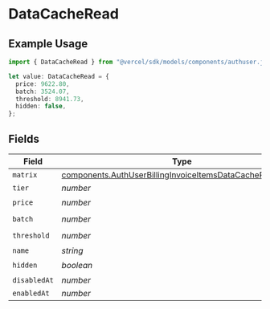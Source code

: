 # DataCacheRead

## Example Usage

```typescript
import { DataCacheRead } from "@vercel/sdk/models/components/authuser.js";

let value: DataCacheRead = {
  price: 9622.80,
  batch: 3524.07,
  threshold: 8941.73,
  hidden: false,
};
```

## Fields

| Field                                                                                                                                  | Type                                                                                                                                   | Required                                                                                                                               | Description                                                                                                                            |
| -------------------------------------------------------------------------------------------------------------------------------------- | -------------------------------------------------------------------------------------------------------------------------------------- | -------------------------------------------------------------------------------------------------------------------------------------- | -------------------------------------------------------------------------------------------------------------------------------------- |
| `matrix`                                                                                                                               | [components.AuthUserBillingInvoiceItemsDataCacheReadMatrix](../../models/components/authuserbillinginvoiceitemsdatacachereadmatrix.md) | :heavy_minus_sign:                                                                                                                     | N/A                                                                                                                                    |
| `tier`                                                                                                                                 | *number*                                                                                                                               | :heavy_minus_sign:                                                                                                                     | N/A                                                                                                                                    |
| `price`                                                                                                                                | *number*                                                                                                                               | :heavy_check_mark:                                                                                                                     | N/A                                                                                                                                    |
| `batch`                                                                                                                                | *number*                                                                                                                               | :heavy_check_mark:                                                                                                                     | N/A                                                                                                                                    |
| `threshold`                                                                                                                            | *number*                                                                                                                               | :heavy_check_mark:                                                                                                                     | N/A                                                                                                                                    |
| `name`                                                                                                                                 | *string*                                                                                                                               | :heavy_minus_sign:                                                                                                                     | N/A                                                                                                                                    |
| `hidden`                                                                                                                               | *boolean*                                                                                                                              | :heavy_check_mark:                                                                                                                     | N/A                                                                                                                                    |
| `disabledAt`                                                                                                                           | *number*                                                                                                                               | :heavy_minus_sign:                                                                                                                     | N/A                                                                                                                                    |
| `enabledAt`                                                                                                                            | *number*                                                                                                                               | :heavy_minus_sign:                                                                                                                     | N/A                                                                                                                                    |